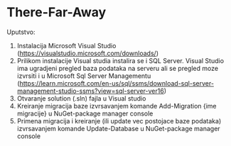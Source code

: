 # There-Far-Away
Uputstvo:
1. Instalacija Microsoft Visual Studio (https://visualstudio.microsoft.com/downloads/)
2. Prilikom instalacije Visual studia instalira se i  SQL Server. Visual Studio ima ugradjeni pregled baza podataka na serveru ali se pregled moze izvrsiti i u Microsoft Sql Server Managementu (https://learn.microsoft.com/en-us/sql/ssms/download-sql-server-management-studio-ssms?view=sql-server-ver16)
3. Otvaranje solution (.sln) fajla u Visual studio
4. Kreiranje migracija baze izvrsavanjem komande Add-Migration {ime migracije} u NuGet-package manager console
5. Primena migracija i kreiranje (ili update vec postojace baze podataka) izvrsavanjem komande Update-Database u NuGet-package manager console
